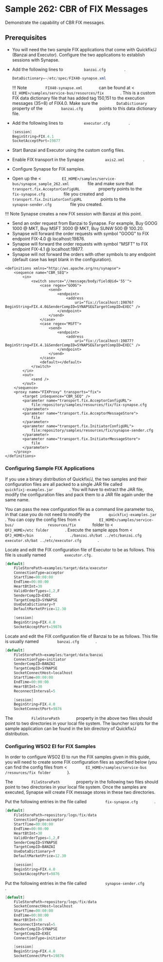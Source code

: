 # Sample 262: CBR of FIX Messages

Demonstrate the capability of CBR FIX messages.

## Prerequisites

-   You will need the two sample FIX applications that come with
    Quickfix/J (Banzai and Executor). Configure the two applications to
    establish sessions with Synapse.
-   Add the following lines to `          banzai.cfg         ` .
    ``` java
    DataDictionary=~/etc/spec/FIX40-synapse.xml
    ```

    !!! Note
        `         FIX40-synapse.xml        ` can be found at \<
        `         EI_HOME>/samples/service-bus/resources/fix        ` . This is a custom FIX data dictionary file that has added tag 150,151 to the execution messages (35=8) of FIX4.0. Make sure the
        `         DataDictionary        ` property of the
        `         banzai.cfg        ` points to this data dictionary file.
 
-   Add the following lines to `          executor.cfg         ` .

    ``` java
    [session]
    BeginString=FIX.4.1
    SocketAcceptPort=19877
    ```

-   Start Banzai and Executor using the custom config files.
-   Enable FIX transport in the Synapse `          axis2.xml         ` .
-   Configure Synapse for FIX samples.
-   Open up the \<
    `          EI_HOME>/samples/service-bus/synapse_sample_262.xml         `
    file and make sure that
    `          transport.fix.AcceptorConfigURL         ` property points
    to the `          fix-synapse.cfg         ` file you created and
    `          transport.fix.InitiatorConfigURL         ` points to the
    `          synapse-sender.cfg         ` file you created.

!!! Note
    Synapse creates a new FIX session with Banzai at this point.  

-   Send an order request from Banzai to Synapse. For example, Buy GOOG
    1000 @ MKT, Buy MSFT 3000 @ MKT, Buy SUNW 500 @ 100.20.
-   Synapse will forward the order requests with symbol "GOOG" to FIX
    endpoint FIX-4.0 @ localhost:19876.
-   Synapse will forward the order requests with symbol "MSFT" to FIX
    endpoint FIX-4.1 @ localhost:19877.
-   Synapse will not forward the orders with other symbols to any
    endpoint (default case has kept blank in the configuration).

```
<definitions xmlns="http://ws.apache.org/ns/synapse">
    <sequence name="CBR_SEQ">
        <in>
            <switch source="//message/body/field@id='55'">
                <case regex="GOOG">
                    <send>
                        <endpoint>
                            <address
                                uri="fix://localhost:19876?BeginString=FIX.4.0&SenderCompID=SYNAPSE&TargetCompID=EXEC" />
                        </endpoint>
                    </send>
                </case>
                <case regex="MSFT">
                    <send>
                        <endpoint>
                            <address
                                uri="fix://localhost:19877?BeginString=FIX.4.1&SenderCompID=SYNAPSE&TargetCompID=EXEC" />
                        </endpoint>
                    </send>
                </case>
                <default></default>
            </switch>
        </in>
        <out>
            <send />
        </out>
    </sequence>
    <proxy name="FIXProxy" transports="fix">
        <target inSequence="CBR_SEQ" />
        <parameter name="transport.fix.AcceptorConfigURL">
            file:repository/samples/resources/fix/fix-synapse.cfg
        </parameter>
        <parameter name="transport.fix.AcceptorMessageStore">
            file
        </parameter>
        <parameter name="transport.fix.InitiatorConfigURL">
            file:repository/samples/resources/fix/synapse-sender.cfg
        </parameter>
        <parameter name="transport.fix.InitiatorMessageStore">
            file
        </parameter>
    </proxy>
</definitions>
```

### Configuring Sample FIX Applications

If you use a binary distribution of Quickfix/J, the two samples and
their configuration files are all packed to a single JAR file called
`         quickfixj-examples.jar        ` . You will have to extract the
JAR file, modify the configuration files and pack them to a JAR file
again under the same name.

You can pass the new configuration file as a command line parameter too,
in that case you do not need to modify the
`         quickfixj-examples.jar        ` . You can copy the config
files from \< `         EI_HOME>/samples/service-bus/        `
`         resources/fix        ` folder to \<
`         QFJ_HOME>/etc folder        ` . Execute the sample apps from
\< `         QFJ_HOME>/bin        ` ,
`         ./banzai.sh/bat ../etc/banzai.cfg executor.sh/bat ../etc/executor.cfg        `
.

Locate and edit the FIX configuration file of Executor to be as follows.
This file is usually named `         executor.cfg.        `

``` java
[default]
    FileStorePath=examples/target/data/executor
    ConnectionType=acceptor
    StartTime=00:00:00
    EndTime=00:00:00
    HeartBtInt=30
    ValidOrderTypes=1,2,F
    SenderCompID=EXEC
    TargetCompID=SYNAPSE
    UseDataDictionary=Y
    DefaultMarketPrice=12.30

    [session]
    BeginString=FIX.4.0
    SocketAcceptPort=19876
```

Locate and edit the FIX configuration file of Banzai to be as follows.
This file is usually named `         banzai.cfg        ` .

``` java
[default]
    FileStorePath=examples/target/data/banzai
    ConnectionType=initiator
    SenderCompID=BANZAI
    TargetCompID=SYNAPSE
    SocketConnectHost=localhost
    StartTime=00:00:00
    EndTime=00:00:00
    HeartBtInt=30
    ReconnectInterval=5

    [session]
    BeginString=FIX.4.0
    SocketConnectPort=9876
```

The `         FileStorePath        ` property in the above two files
should point to two directories in your local file system. The launcher
scripts for the sample application can be found in the bin directory of
Quickfix/J distribution.

### Configuring WSO2 EI for FIX Samples

In order to configure WSO2 EI to run the FIX samples given in this
guide, you will need to create some FIX configuration files as specified
below (you can find the config files from \<
`         EI_HOME>/samples/service-bus        `
`         /resources/fix folder        ` ).

The `         FileStorePath        ` property in the following two files
should point to two directories in your local file system. Once the
samples are executed, Synapse will create FIX message stores in these
two directories.

Put the following entries in the file called
`         fix-synapse.cfg        ` .

``` java
[default]
    FileStorePath=repository/logs/fix/data
    ConnectionType=acceptor
    StartTime=00:00:00
    EndTime=00:00:00
    HeartBtInt=30
    ValidOrderTypes=1,2,F
    SenderCompID=SYNAPSE
    TargetCompID=BANZAI
    UseDataDictionary=Y
    DefaultMarketPrice=12.30

    [session]
    BeginString=FIX.4.0
    SocketAcceptPort=9876
```

Put the following entries in the file called
`         synapse-sender.cfg        ` .

``` java
[default]
    FileStorePath=repository/logs/fix/data
    SocketConnectHost=localhost
    StartTime=00:00:00
    EndTime=00:00:00
    HeartBtInt=30
    ReconnectInterval=5
    SenderCompID=SYNAPSE
    TargetCompID=EXEC
    ConnectionType=initiator

    [session]
    BeginString=FIX.4.0
    SocketConnectPort=19876
```
